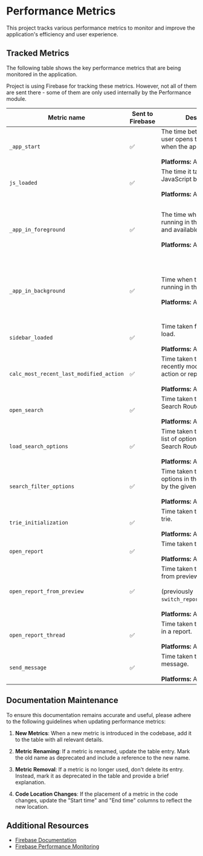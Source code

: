 # Performance Metrics

This project tracks various performance metrics to monitor and improve the application's efficiency and user experience.

## Tracked Metrics

The following table shows the key performance metrics that are being monitored in the application.

Project is using Firebase for tracking these metrics. However, not all of them are sent there - some of them are only used internally by the Performance module.

| Metric name | Sent to Firebase | Description | Start time | End time |
|----------|----------|----------|----------|----------|
| `_app_start`   | ✅ | The time between when the user opens the app and when the app is responsive.<br><br>**Platforms:** Android     | Starts when the app's `FirebasePerfProvider` `ContentProvider` completes its `onCreate` method.     | Stops when the first activity's `onResume()` method is called.     |
| `js_loaded`    | ✅ | The time it takes for the JavaScript bundle to load. <br><br>**Platforms:** Android, iOS | **Android:** Starts in the `onCreate` method.<br><br>**iOS:** Starts in the AppDelegate's `didFinishLaunchingWithOptions` method.    | Stops at the first render of the app via native module on the JS side.     |
| `_app_in_foreground`    | ✅ | The time when the app is running in the foreground and available to the user.<br><br>**Platforms:** Android, iOS     | **Android:** Starts when the first activity to reach the foreground has its `onResume()` method called. <br><br>**iOS:** Starts when the application receives the `UIApplicationDidBecomeActiveNotification` notification.   | **Android:** Stops when the last activity to leave the foreground has its `onStop()` method called. <br><br>**iOS:** Stops when it receives the `UIApplicationWillResignActiveNotification` notification.     |
| `_app_in_background`    | ✅ | Time when the app is running in the background.<br><br>**Platforms:** Android, iOS    | **Android:** Starts when the last activity to leave the foreground has its `onStop()` method called. <br><br>**iOS:** Starts when the application receives the `UIApplicationWillResignActiveNotification` notification.   | **Android:** Stops when the first activity to reach the foreground has its `onResume()` method called. <br><br>**iOS:** Stops when it receives the `UIApplicationDidBecomeActiveNotification` notification.     |
| `sidebar_loaded`    | ✅ | Time taken for the Sidebar to load.<br><br>**Platforms:** All      | Starts when the Sidebar is mounted.     | Stops when the LHN finishes laying out.     |
| `calc_most_recent_last_modified_action`    | ✅ | Time taken to find the most recently modified report action or report.<br><br>**Platforms:** All      | Starts when the app reconnects to the network     | Ends when the app reconnects to the network and the most recent report action or report is found.     |
| `open_search`   | ✅ | Time taken to open up the Search Router.<br><br>**Platforms:** All      | Starts when the Search Router icon in LHN is pressed.     | Stops when the list of available options finishes laying out.     |
| `load_search_options`    | ✅ | Time taken to generate the list of options used in the Search Router.<br><br>**Platforms:** All     | Starts when the `getSearchOptions` function is called.     | Stops when the list of available options is generated.     |
| `search_filter_options`    | ✅ | Time taken to filter search options in the Search Router by the given search value.<br><br>**Platforms:** All     | Starts when user types something in the Search Router search input.     | Stops when the list of filtered options is generated.     |
| `trie_initialization`   | ✅ | Time taken to build the emoji trie.<br><br>**Platforms:** All      | Starts when emoji trie begins to build.     | Stops when emoji trie building is complete.     |
| `open_report`    | ✅ | Time taken to open a report.<br><br>**Platforms:** All      | Starts when the row in the `LHNOptionsList` is pressed.     | Stops when the `ReportActionsList` finishes laying out.     |
| `open_report_from_preview`   | ✅ | Time taken to open a report from preview.<br><br>(previously `switch_report_from_preview`)<br><br>**Platforms:** All     | Starts when the user presses the Report Preview.     | Stops when the `ReportActionsList` finishes laying out.     |
| `open_report_thread`   | ✅ | Time taken to open a thread in a report.<br><br>**Platforms:** All      | Starts when user presses Report Action Item.     | Stops when the `ReportActionsList` finishes laying out.     |
| `send_message`    | ✅ | Time taken to send a message.<br><br>**Platforms:** All      | Starts when the new message is sent.     | Stops when the message is being rendered in the chat.     |

## Documentation Maintenance

To ensure this documentation remains accurate and useful, please adhere to the following guidelines when updating performance metrics:

1. **New Metrics**: When a new metric is introduced in the codebase, add it to the table with all relevant details.

2. **Metric Renaming**: If a metric is renamed, update the table entry. Mark the old name as deprecated and include a reference to the new name.

3. **Metric Removal**: If a metric is no longer used, don't delete its entry. Instead, mark it as deprecated in the table and provide a brief explanation.

4. **Code Location Changes**: If the placement of a metric in the code changes, update the "Start time" and "End time" columns to reflect the new location.


## Additional Resources

- [Firebase Documentation](https://firebase.google.com/docs)
- [Firebase Performance Monitoring](https://firebase.google.com/docs/perf-mon)
